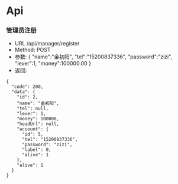 # Api

### 管理员注册
* URL /api/manager/register
* Method: POST
* 参数:
{
    "name":"金初阳",
    "tel":"15200837336",
    "password":"zizi",
    "lever":1,
    "money":100000.00
}
* 返回:
```
{
  "code": 200,
  "data": {
    "id": 2,
    "name": "金初阳",
    "tel": null,
    "lever": 1,
    "money": 100000,
    "headUrl": null,
    "account": {
      "id": 5,
      "tel": "15200837336",
      "password": "zizi",
      "label": 0,
      "alive": 1
    },
    "alive": 1
  }
}
```